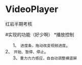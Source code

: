 # VideoPlayer
红岩半期考核

#实现的功能（好少啊）
   *播放控制
   
       1、 `进度条，拖动改变视频进度`。  
       2、 `开始、暂停、停止`。  
       3、`重⼒力力感应，⾃自动调整横竖屏`
